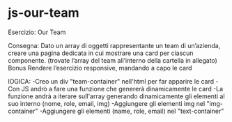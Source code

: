 # js-our-team
Esercizio: Our Team

Consegna:
Dato un array di oggetti rappresentante un team di un’azienda, creare una pagina dedicata in cui mostrare una card per ciascun componente.
(trovate l’array del team all’interno della cartella in allegato)
Bonus
Rendere l’esercizio responsive, mandando a capo le card

lOGICA:
-Creo un div "team-container" nell'html per far apparire le card
-Con JS andrò a fare una funzione che genererà dinamicamente le card
-La funzione andrà a iterare sull'array generando dinamicamente gli elementi al suo interno (nome, role, email, img)
-Aggiungere gli elementi img nel "img-container"
-Aggiungere gli elementi (name, role, email) nel "text-container"

